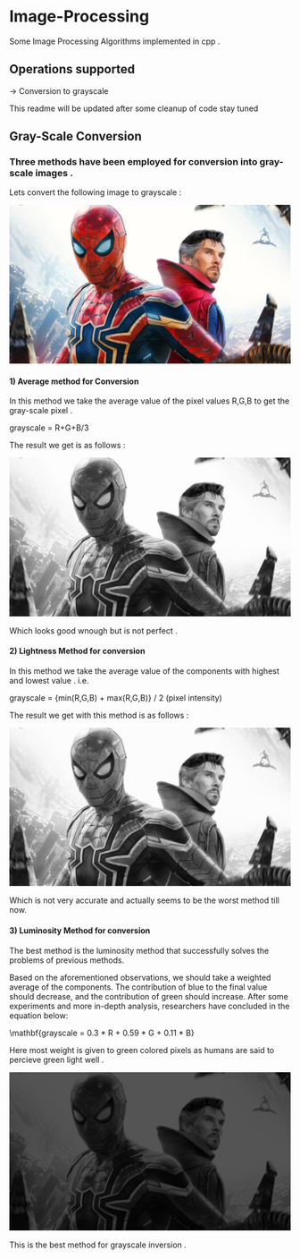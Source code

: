 # Image-Processing
Some Image Processing Algorithms implemented in cpp . 

## Operations supported 
-> Conversion to grayscale 

This readme will be updated  after some cleanup of code stay tuned

## Gray-Scale Conversion 

### Three methods have been employed for conversion into gray-scale images . 

Lets convert the following image to grayscale : 

![Spiderman strange](/assets/spiderman.jpg)

#### 1) Average method for Conversion 

In this method we take the average value of the pixel values R,G,B to get the gray-scale pixel . 

grayscale = R+G+B/3

The result we get is as follows : 

![Gray Spidey](/assets/Average_gray.png)

Which looks good wnough but is not perfect .


#### 2) Lightness Method for conversion

In this method we take the average value of the components with highest and lowest value . i.e.

grayscale          = {min(R,G,B) + max(R,G,B)} / 2
(pixel intensity)

The result we get with this method is as follows : 

![Light gray](/assets/Light_gray.png)


Which is not very accurate and actually seems to be the worst method till now. 


#### 3) Luminosity Method for conversion 

The best method is the luminosity method that successfully solves the problems of previous methods.

Based on the aforementioned observations, we should take a weighted average of the components. The contribution of blue to the final value should decrease, and the contribution of green should increase. After some experiments and more in-depth analysis, researchers have concluded in the equation below:

\mathbf{grayscale = 0.3 * R + 0.59 * G + 0.11 * B}

Here most weight is given to green colored pixels as humans are said to percieve green light well . 

![Luminous](/assets/Lum_gray.jpg)

This is the best method for grayscale inversion . 
